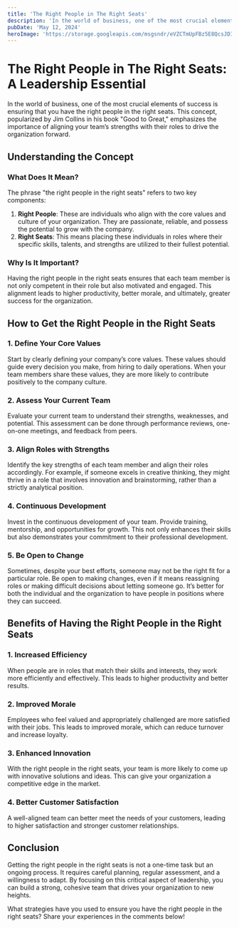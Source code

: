 ```yaml
---
title: 'The Right People in The Right Seats'
description: 'In the world of business, one of the most crucial elements of success is ensuring that you have the right people in the right seats. This concept, popularized by Jim Collins in his book "Good to Great," emphasizes the importance of aligning your team’s strengths with their roles to drive the organization forward.'
pubDate: 'May 12, 2024'
heroImage: 'https://storage.googleapis.com/msgsndr/eVZCTmUpFBz5E8QcsJDI/media/667b043f7cd35a7bffc0e829.png'
---
```


# The Right People in The Right Seats: A Leadership Essential

In the world of business, one of the most crucial elements of success is ensuring that you have the right people in the right seats. This concept, popularized by Jim Collins in his book "Good to Great," emphasizes the importance of aligning your team’s strengths with their roles to drive the organization forward.

## Understanding the Concept

### What Does It Mean?

The phrase "the right people in the right seats" refers to two key components:

1. **Right People**: These are individuals who align with the core values and culture of your organization. They are passionate, reliable, and possess the potential to grow with the company.
2. **Right Seats**: This means placing these individuals in roles where their specific skills, talents, and strengths are utilized to their fullest potential.

### Why Is It Important?

Having the right people in the right seats ensures that each team member is not only competent in their role but also motivated and engaged. This alignment leads to higher productivity, better morale, and ultimately, greater success for the organization.

## How to Get the Right People in the Right Seats

### 1. Define Your Core Values

Start by clearly defining your company’s core values. These values should guide every decision you make, from hiring to daily operations. When your team members share these values, they are more likely to contribute positively to the company culture.

### 2. Assess Your Current Team

Evaluate your current team to understand their strengths, weaknesses, and potential. This assessment can be done through performance reviews, one-on-one meetings, and feedback from peers.

### 3. Align Roles with Strengths

Identify the key strengths of each team member and align their roles accordingly. For example, if someone excels in creative thinking, they might thrive in a role that involves innovation and brainstorming, rather than a strictly analytical position.

### 4. Continuous Development

Invest in the continuous development of your team. Provide training, mentorship, and opportunities for growth. This not only enhances their skills but also demonstrates your commitment to their professional development.

### 5. Be Open to Change

Sometimes, despite your best efforts, someone may not be the right fit for a particular role. Be open to making changes, even if it means reassigning roles or making difficult decisions about letting someone go. It’s better for both the individual and the organization to have people in positions where they can succeed.

## Benefits of Having the Right People in the Right Seats

### 1. Increased Efficiency

When people are in roles that match their skills and interests, they work more efficiently and effectively. This leads to higher productivity and better results.

### 2. Improved Morale

Employees who feel valued and appropriately challenged are more satisfied with their jobs. This leads to improved morale, which can reduce turnover and increase loyalty.

### 3. Enhanced Innovation

With the right people in the right seats, your team is more likely to come up with innovative solutions and ideas. This can give your organization a competitive edge in the market.

### 4. Better Customer Satisfaction

A well-aligned team can better meet the needs of your customers, leading to higher satisfaction and stronger customer relationships.

## Conclusion

Getting the right people in the right seats is not a one-time task but an ongoing process. It requires careful planning, regular assessment, and a willingness to adapt. By focusing on this critical aspect of leadership, you can build a strong, cohesive team that drives your organization to new heights.

What strategies have you used to ensure you have the right people in the right seats? Share your experiences in the comments below!

